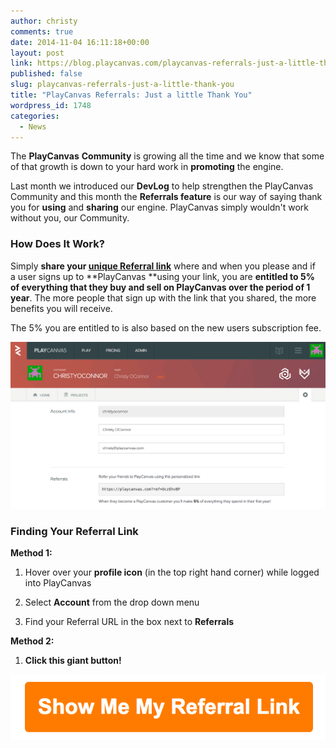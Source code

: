 ```yaml
---
author: christy
comments: true
date: 2014-11-04 16:11:18+00:00
layout: post
link: https://blog.playcanvas.com/playcanvas-referrals-just-a-little-thank-you/
published: false
slug: playcanvas-referrals-just-a-little-thank-you
title: "PlayCanvas Referrals: Just a little Thank You"
wordpress_id: 1748
categories:
  - News
---
```


The **PlayCanvas** **Community** is growing all the time and we know that some of that growth is down to your hard work in **promoting** the engine.

Last month we introduced our **DevLog** to help strengthen the PlayCanvas Community and this month the **Referrals feature** is our way of saying thank you for **using** and **sharing** our engine. PlayCanvas simply wouldn't work without you, our Community.

### **How Does It Work?**

Simply **share your [unique Referral link](https://playcanvas.com/account)** where and when you please and if a user signs up to **PlayCanvas **using your link, you are **entitled to 5% of everything that they buy and sell on PlayCanvas over the period of 1 year**. The more people that sign up with the link that you shared, the more benefits you will receive.

The 5% you are entitled to is also based on the new users subscription fee.

[![Screen Shot 2014-11-04 at 16.08.55](/assets/media/Screen-Shot-2014-11-04-at-16.08.55.png)](/assets/media/Screen-Shot-2014-11-04-at-16.08.55.png)

### **Finding Your Referral Link**

**Method 1:**

1. Hover over your **profile icon** (in the top right hand corner) while logged into PlayCanvas

2. Select **Account** from the drop down menu

3. Find your Referral URL in the box next to **Referrals**

**Method 2:**

1. **Click this giant button!**

[![Screen Shot 2014-11-04 at 17.07.59](/assets/media/Screen-Shot-2014-11-04-at-17.07.59.png)](https://playcanvas.com/account)
